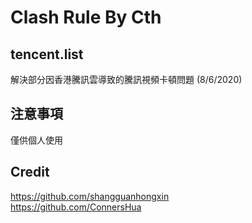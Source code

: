 Clash Rule By Cth
=============


**tencent.list**
-------------
解決部分因香港騰訊雲導致的騰訊視頻卡頓問題 (8/6/2020) <br />


**注意事項**
-------------
僅供個人使用 <br />

**Credit**
-------------
https://github.com/shangguanhongxin <br />
https://github.com/ConnersHua <br />
